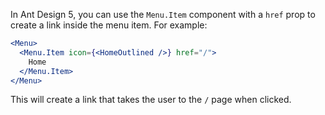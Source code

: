 In Ant Design 5, you can use the `Menu.Item` component with a `href` prop to create a link inside the menu item. For example:

```jsx
<Menu>
  <Menu.Item icon={<HomeOutlined />} href="/">
    Home
  </Menu.Item>
</Menu>
```

This will create a link that takes the user to the `/` page when clicked.
